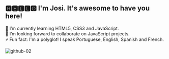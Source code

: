 <strong><h2>🅷🅴🅻🅻🅾 I'm Josi. It's awesome to have you here!</h2></strong> 


🌱 I’m currently learning HTML5, CSS3 and JavaScript.<br>
💙 I’m looking forward to collaborate on JavaScript projects.<br>
⚡ Fun fact: I'm a polyglot! I speak Portuguese, English, Spanish and French.


![github-02](https://user-images.githubusercontent.com/108018406/175384674-02d698b7-7a68-40e7-8536-393400accee2.gif)
